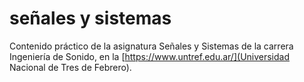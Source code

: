 # señales y sistemas

Contenido práctico de la asignatura Señales y Sistemas de la carrera Ingeniería de Sonido, en la [https://www.untref.edu.ar/](Universidad Nacional de Tres de Febrero).
